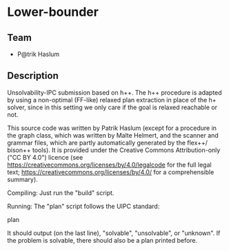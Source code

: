 Lower-bounder
=======

Team
----
* P@trik Haslum



Description
-----------
Unsolvability-IPC submission based on h++. The h++ procedure is adapted
by using a non-optimal (FF-like) relaxed plan extraction in place of the
h+ solver, since in this setting we only care if the goal is relaxed
reachable or not.

This source code was written by Patrik Haslum (except for a procedure in
the graph class, which was written by Malte Helmert, and the scanner and
grammar files, which are partly automatically generated by the flex++/
bison++ tools).
It is provided under the Creative Commons Attribution-only ("CC BY 4.0")
licence (see https://creativecommons.org/licenses/by/4.0/legalcode for
the full legal text; https://creativecommons.org/licenses/by/4.0/ for
a comprehensible summary).

Compiling: Just run the "build" script.

Running: The "plan" script follows the UIPC standard:

 plan <domain file> <problem file>

It should output (on the last line), "solvable", "unsolvable", or
"unknown". If the problem is solvable, there should also be a plan
printed before.

